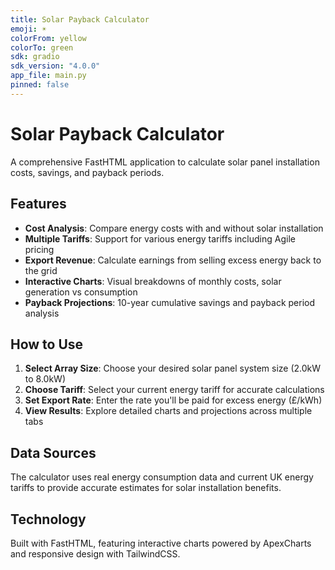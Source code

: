 ```yaml
---
title: Solar Payback Calculator
emoji: ☀️
colorFrom: yellow
colorTo: green
sdk: gradio
sdk_version: "4.0.0"
app_file: main.py
pinned: false
---
```


# Solar Payback Calculator

A comprehensive FastHTML application to calculate solar panel installation costs, savings, and payback periods.

## Features

- **Cost Analysis**: Compare energy costs with and without solar installation
- **Multiple Tariffs**: Support for various energy tariffs including Agile pricing
- **Export Revenue**: Calculate earnings from selling excess energy back to the grid
- **Interactive Charts**: Visual breakdowns of monthly costs, solar generation vs consumption
- **Payback Projections**: 10-year cumulative savings and payback period analysis

## How to Use

1. **Select Array Size**: Choose your desired solar panel system size (2.0kW to 8.0kW)
2. **Choose Tariff**: Select your current energy tariff for accurate calculations
3. **Set Export Rate**: Enter the rate you'll be paid for excess energy (£/kWh)
4. **View Results**: Explore detailed charts and projections across multiple tabs

## Data Sources

The calculator uses real energy consumption data and current UK energy tariffs to provide accurate estimates for solar installation benefits.

## Technology

Built with FastHTML, featuring interactive charts powered by ApexCharts and responsive design with TailwindCSS.